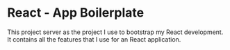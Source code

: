 # React - App Boilerplate

This project server as the project I use to bootstrap my React development.
It contains all the features that I use for an React application. 
